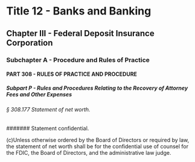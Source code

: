 
# Title 12 - Banks and Banking
## Chapter III - Federal Deposit Insurance Corporation
### Subchapter A - Procedure and Rules of Practice
#### PART 308 - RULES OF PRACTICE AND PROCEDURE
##### Subpart P - Rules and Procedures Relating to the Recovery of Attorney Fees and Other Expenses
###### § 308.177 Statement of net worth.
####### Statement confidential.

(c)Unless otherwise ordered by the Board of Directors or required by law, the statement of net worth shall be for the confidential use of counsel for the FDIC, the Board of Directors, and the administrative law judge.
